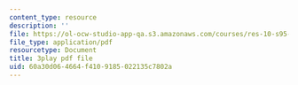 ```yaml
---
content_type: resource
description: ''
file: https://ol-ocw-studio-app-qa.s3.amazonaws.com/courses/res-10-s95-physics-of-covid-19-transmission-fall-2020/60a30d064664f4109185022135c7802a_Oh8aK-0N-9M.pdf
file_type: application/pdf
resourcetype: Document
title: 3play pdf file
uid: 60a30d06-4664-f410-9185-022135c7802a
---
```

